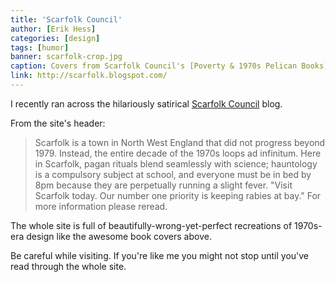 ```yaml
---
title: 'Scarfolk Council'
author: [Erik Hess]
categories: [design]
tags: [humor]
banner: scarfolk-crop.jpg
caption: Covers from Scarfolk Council's [Poverty & 1970s Pelican Books](http://scarfolk.blogspot.com/2015/07/poverty-1970s-pelican-books.html)
link: http://scarfolk.blogspot.com/
---
```


I recently ran across the hilariously satirical [Scarfolk Council](http://scarfolk.blogspot.com/) blog. 

From the site's header:

> Scarfolk is a town in North West England that did not progress beyond 1979. Instead, the entire decade of the 1970s loops ad infinitum. Here in Scarfolk, pagan rituals blend seamlessly with science; hauntology is a compulsory subject at school, and everyone must be in bed by 8pm because they are perpetually running a slight fever. "Visit Scarfolk today. Our number one priority is keeping rabies at bay." For more information please reread.

The whole site is full of beautifully-wrong-yet-perfect recreations of 1970s-era design like the awesome book covers above. 

Be careful while visiting. If you're like me you might not stop until you've read through the whole site.
